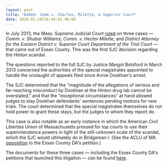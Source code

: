 ```yaml
---
layout: post
title: "Added: Comm v. Charles, Milette, & Superior Court"
date: 2018-01-18T16:44:01-08:00
---
```


In July 2013, the Mass. Supreme Judicial Court [ruled](http://masscases.com/cases/sjc/466/466mass63.html) on three cases — *Comm. v. Shubar Williams*; *Comm. v. Hector Milette*; and *District Attorney for the Eastern District v. Superior Court Department of the Trial Court* — that came out of Essex County. This was the first SJC decision regarding the Hinton scandal.

The questions reported to the full SJC by Justice Margot Botsford in March 2013 concerned the authorities of the special magistrates appointed to handle the onslaught of appeals filed since Annie Dookhan's arrest. 

The SJC determined that the "magnitude of the allegations of serious and far-reaching misconduct by Dookhan at the Hinton drug lab cannot be overstated," and that the "exceptional circumstances" at hand allowed judges to stay Dookhan defendants' sentences pending motions for new trials. The court determined that the special magistrates themselves do not hold power to grant these stays, but the judges to whom they report do.

This case is also notable as an early instance in which the American Civil Liberties Union of Massachusetts pressed for top courts to use their superintendence powers in light of the still-unknown scale of the scandal, which the SJC would ultimately do in Bridgeman I. (See the ACLU of MA <a href="https://www.documentcloud.org/documents/4356691-Comm-v-Charles-amp-Milette-Milette-Opposition-to.html/#document/p14/a399240" target="_blank">opposition</a> to the Essex County DA's petition.)

The documents for these three cases — including the Essex County DA's petitions that launched this litigation — can be found [here](https://shawnmusgrave.github.io/farak-dookhan/documents/dookhan/dookhan-documents.html#charles-milette).